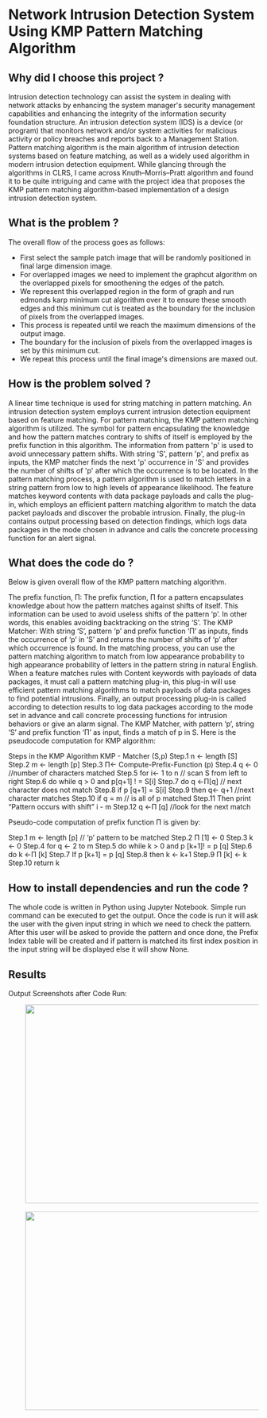 # Network Intrusion Detection System Using KMP Pattern Matching Algorithm 

## Why did I choose this project ?
Intrusion detection technology can assist the system in dealing with network attacks by enhancing the system manager's security management capabilities and enhancing the integrity of the information security foundation structure. An intrusion detection system (IDS) is a device (or program) that monitors network and/or system activities for malicious activity or policy breaches and reports back to a Management Station. Pattern matching algorithm is the main algorithm of intrusion detection systems based on feature matching, as well as a widely used algorithm in modern intrusion detection equipment. While glancing through the algorithms in CLRS, I came across Knuth–Morris–Pratt algorithm and found it to be quite intriguing and came with the project idea that proposes the KMP pattern matching algorithm-based implementation of a design intrusion detection system.

## What is the problem ?
The overall flow of the process goes as follows:
* First select the sample patch image that will be  randomly positioned in final large dimension image. 
* For overlapped images we need to implement the graphcut algorithm on the overlapped pixels for smoothening the edges of the patch.
* We represent this overlapped region in the form of graph and run edmonds karp minimum cut algorithm over it to ensure these smooth edges and this minimum cut is treated as the boundary for the inclusion of pixels from the overlapped images.
* This process is repeated until we reach the maximum dimensions of the output image.
* The boundary for the inclusion of pixels from the overlapped images is set by this minimum cut.
* We repeat this process until the final image's dimensions are maxed out.

## How is the problem solved ?
A linear time technique is used for string matching in pattern matching. An intrusion detection system employs current intrusion detection equipment based on feature matching. For pattern matching, the KMP pattern matching algorithm is utilized. The symbol for pattern encapsulating the knowledge and how the pattern matches contrary to shifts of itself is employed by the prefix function in this algorithm. The information from pattern 'p' is used to avoid unnecessary pattern shifts. With string 'S', pattern 'p', and prefix as inputs, the KMP matcher finds the next 'p' occurrence in 'S' and provides the number of shifts of 'p' after which the occurrence is to be located. In the pattern matching process, a pattern algorithm is used to match letters in a string pattern from low to high levels of appearance likelihood. The feature matches keyword contents with data package payloads and calls the plug-in, which employs an efficient pattern matching algorithm to match the data packet payloads and discover the probable intrusion. Finally, the plug-in contains output processing based on detection findings, which logs data packages in the mode chosen in advance and calls the concrete processing function for an alert signal.

## What does the code do ?
Below is given overall flow of the KMP pattern matching algorithm.

The prefix function, Π: The prefix function, Π for a pattern encapsulates knowledge about how the pattern matches against shifts of itself. This information can be used to avoid useless shifts of the pattern ‘p’. In other words, this enables avoiding backtracking on the string ‘S’. The KMP Matcher: With string ‘S’, pattern ‘p’ and prefix function ‘Π’ as inputs, finds the occurrence of ‘p’ in ‘S’ and returns the number of shifts of ‘p’ after which occurrence is found. In the matching process, you can use the pattern matching algorithm to match from low appearance probability to high appearance probability of letters in the pattern string in natural English. When a feature matches rules with Content keywords with payloads of data packages, it must call a pattern matching plug-in, this plug-in will use efficient pattern matching algorithms to match payloads of data packages to find potential intrusions. Finally, an output processing plug-in is called according to detection results to
log data packages according to the mode set in advance and call concrete processing functions for intrusion behaviors or give an alarm signal. The KMP Matcher, with pattern ‘p’, string ‘S’ and prefix function ‘Π’ as input, finds a match of p in S. Here is the pseudocode computation for KMP algorithm:

Steps in the KMP Algorithm KMP - Matcher (S,p)
Step.1	n ← length [S]
Step.2	m ← length [p]
Step.3	Π← Compute-Prefix-Function (p) Step.4	q ← 0 //number of characters matched Step.5	for i← 1 to n // scan S from left to right Step.6	do while q > 0 and p[q+1] ! = S[i]
Step.7	do q ←Π[q] // next character does not match Step.8	if p [q+1] = S[i]
Step.9	then q← q+1 //next character matches Step.10		if q = m	// is all of p matched
Step.11	Then print “Pattern occurs with shift” i - m Step.12		q ←Π [q] //look for the next match

Pseudo-code computation of prefix function Π is given by:

Step.1	m ← length [p]	// ‘p’ pattern to be matched Step.2	Π [1] ← 0
Step.3	k ← 0
Step.4	for q ← 2 to m
Step.5	do while k > 0 and p [k+1]! = p [q] Step.6	do k ←Π [k]
Step.7	If p [k+1] = p [q]
Step.8	then k ← k+1
Step.9	Π [k] ← k
Step.10	return k


## How to install dependencies and run the code ?
The whole code is written in Python using Jupyter Notebook. Simple run command can be executed to get the output. Once the code is run it will ask the user with the given input string in which we need to check the pattern. After this user will be asked to provide the pattern and once done, the Prefix Index table will be created and if pattern is matched its first index position in the input string will be displayed else it will show None.

## Results
Output Screenshots after Code Run:
<pre>    <img src="Fig2.png" width="600" height="400">     </pre>
<pre>    <img src="Fig3.jpeg" width="600" height="400">     </pre>
